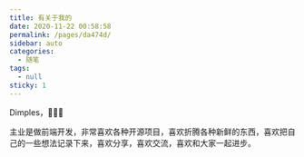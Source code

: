 ```yaml
---
title: 有关于我的
date: 2020-11-22 00:58:58
permalink: /pages/da474d/
sidebar: auto
categories:
  - 随笔
tags:
  - null
sticky: 1
---
```


Dimples，🧑🏻‍💻

主业是做前端开发，非常喜欢各种开源项目，喜欢折腾各种新鲜的东西，喜欢把自己的一些想法记录下来，喜欢分享，喜欢交流，喜欢和大家一起进步。